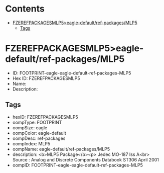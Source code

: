 



Contents
========

* [FZEREFPACKAGESMLP5>eagle-default/ref-packages/MLP5](#fzerefpackagesmlp5eagle-defaultref-packagesmlp5)
	* [Tags](#tags)

# FZEREFPACKAGESMLP5>eagle-default/ref-packages/MLP5

- ID: FOOTPRINT-eagle-eagle-default-ref-packages-MLP5
- Hex ID: FZEREFPACKAGESMLP5
- Name: 
- Description: 

## Tags

- hexID: FZEREFPACKAGESMLP5
- oompType: FOOTPRINT
- oompSize: eagle
- oompColor: eagle-default
- oompDesc: ref-packages
- oompIndex: MLP5
- oompName: eagle-default/ref-packages/MLP5
- description: &lt;b&gt;MLP5 Package&lt;/b&gt;&lt;p&gt;&#xD;
Jedec MO-187 Iss A&lt;br&gt;&#xD;
Source : Analog and Discrete Components Databook ST306 April 2001
- oompID: FOOTPRINT-eagle-eagle-default-ref-packages-MLP5
